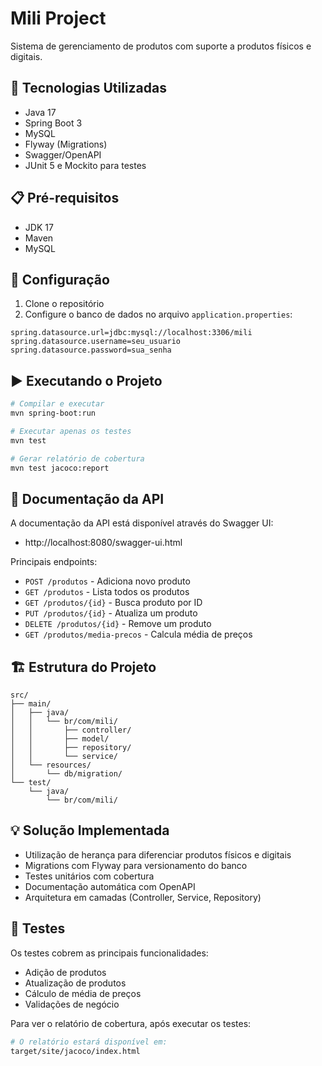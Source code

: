 # Mili Project

Sistema de gerenciamento de produtos com suporte a produtos físicos e digitais.

## 🚀 Tecnologias Utilizadas

- Java 17
- Spring Boot 3
- MySQL
- Flyway (Migrations)
- Swagger/OpenAPI
- JUnit 5 e Mockito para testes

## 📋 Pré-requisitos

- JDK 17
- Maven
- MySQL

## 🔧 Configuração

1. Clone o repositório
2. Configure o banco de dados no arquivo `application.properties`:
```properties
spring.datasource.url=jdbc:mysql://localhost:3306/mili
spring.datasource.username=seu_usuario
spring.datasource.password=sua_senha
```

## ▶️ Executando o Projeto

```bash
# Compilar e executar
mvn spring-boot:run

# Executar apenas os testes
mvn test

# Gerar relatório de cobertura
mvn test jacoco:report
```

## 📝 Documentação da API

A documentação da API está disponível através do Swagger UI:
- http://localhost:8080/swagger-ui.html

Principais endpoints:
- `POST /produtos` - Adiciona novo produto
- `GET /produtos` - Lista todos os produtos
- `GET /produtos/{id}` - Busca produto por ID
- `PUT /produtos/{id}` - Atualiza um produto
- `DELETE /produtos/{id}` - Remove um produto
- `GET /produtos/media-precos` - Calcula média de preços

## 🏗️ Estrutura do Projeto

```
src/
├── main/
│   ├── java/
│   │   └── br/com/mili/
│   │       ├── controller/
│   │       ├── model/
│   │       ├── repository/
│   │       └── service/
│   └── resources/
│       └── db/migration/
└── test/
    └── java/
        └── br/com/mili/
```

## 💡 Solução Implementada

- Utilização de herança para diferenciar produtos físicos e digitais
- Migrations com Flyway para versionamento do banco
- Testes unitários com cobertura
- Documentação automática com OpenAPI
- Arquitetura em camadas (Controller, Service, Repository)

## 🧪 Testes

Os testes cobrem as principais funcionalidades:
- Adição de produtos
- Atualização de produtos
- Cálculo de média de preços
- Validações de negócio

Para ver o relatório de cobertura, após executar os testes:
```bash
# O relatório estará disponível em:
target/site/jacoco/index.html
```
